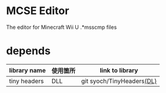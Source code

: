 # MCSE Editor
The editor for Minecraft Wii U .*msscmp files

# depends
| library name |使用箇所| link to library|
|--------------|--|----------------|
| tiny headers | DLL |git syoch/TinyHeaders[(DL)](https://github.com/syoch/TinyHeaders)|